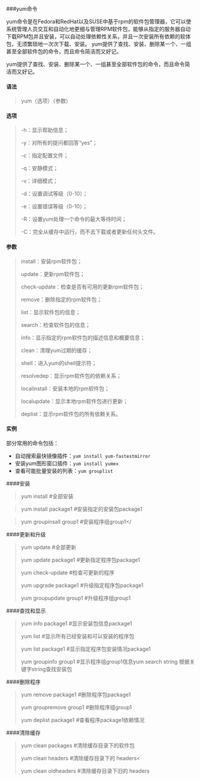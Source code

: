 ###yum命令

yum命令是在Fedora和RedHat以及SUSE中基于rpm的软件包管理器，它可以使系统管理人员交互和自动化地更细与管理RPM软件包，能够从指定的服务器自动下载RPM包并且安装，可以自动处理依赖性关系，并且一次安装所有依赖的软体包，无须繁琐地一次次下载、安装。 yum提供了查找、安装、删除某一个、一组甚至全部软件包的命令，而且命令简洁而又好记。

yum提供了查找、安装、删除某一个、一组甚至全部软件包的命令，而且命令简洁而又好记。

#### 语法

> yum（选项）（参数）

#### 选项

>-h：显示帮助信息；
>
> -y：对所有的提问都回答“yes”；
>
> -c：指定配置文件；
>
> -q：安静模式；
>
> -v：详细模式； 
>
>-d：设置调试等级（0-10）；
>
> -e：设置错误等级（0-10）； 
>
>-R：设置yum处理一个命令的最大等待时间； 
>
>-C：完全从缓存中运行，而不去下载或者更新任何头文件。

#### 参数  

>install：安装rpm软件包；
>
>update：更新rpm软件包；
>
>check-update：检查是否有可用的更新rpm软件包；
>
>remove：删除指定的rpm软件包；
>
>list：显示软件包的信息；
>
>search：检查软件包的信息；
>
>info：显示指定的rpm软件包的描述信息和概要信息；
>
>clean：清理yum过期的缓存；
>
>shell：进入yum的shell提示符；
>
>resolvedep：显示rpm软件包的依赖关系；
>
>localinstall：安装本地的rpm软件包；
>
>localupdate：显示本地rpm软件包进行更新；
>
>deplist：显示rpm软件包的所有依赖关系。

#### 实例

部分常用的命令包括：

- 自动搜索最快镜像插件：`yum install yum-fastestmirror`
- 安装yum图形窗口插件：`yum install yumex`
- 查看可能批量安装的列表：`yum grouplist`



####安装

> yum install              #全部安装

> yum install package1     #安装指定的安装包package1

> yum groupinsall group1   #安装程序组group1</

####更新和升级

> yum update               #全部更新
>
> yum update package1      #更新指定程序包package1
>
> yum check-update         #检查可更新的程序
>
> yum upgrade package1     #升级指定程序包package1
>
> yum groupupdate group1   #升级程序组group1

####查找和显示

> yum info package1      #显示安装包信息package1
>
> yum list               #显示所有已经安装和可以安装的程序包
>
> yum list package1      #显示指定程序包安装情况package1
>
> yum groupinfo group1   #显示程序组group1信息yum search string 根据关键字string查找安装包

####删除程序

> yum remove package1   #删除程序包package1
>
> yum groupremove group1             #删除程序组group1
>
> yum deplist package1               #查看程序package1依赖情况

####清除缓存

> yum clean packages       #清除缓存目录下的软件包
>
> yum clean headers        #清除缓存目录下的 headers<
>
> yum clean oldheaders     #清除缓存目录下旧的 headers